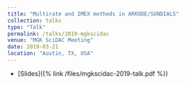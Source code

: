 ```yaml
---
title: "Multirate and IMEX methods in ARKODE/SUNDIALS"
collection: talks
type: "Talk"
permalink: /talks/2019-mgkscidac
venue: "MGK SciDAC Meeting"
date: 2019-03-21
location: "Austin, TX, USA"
---
```


* [Slides]({% link /files/mgkscidac-2019-talk.pdf %})
